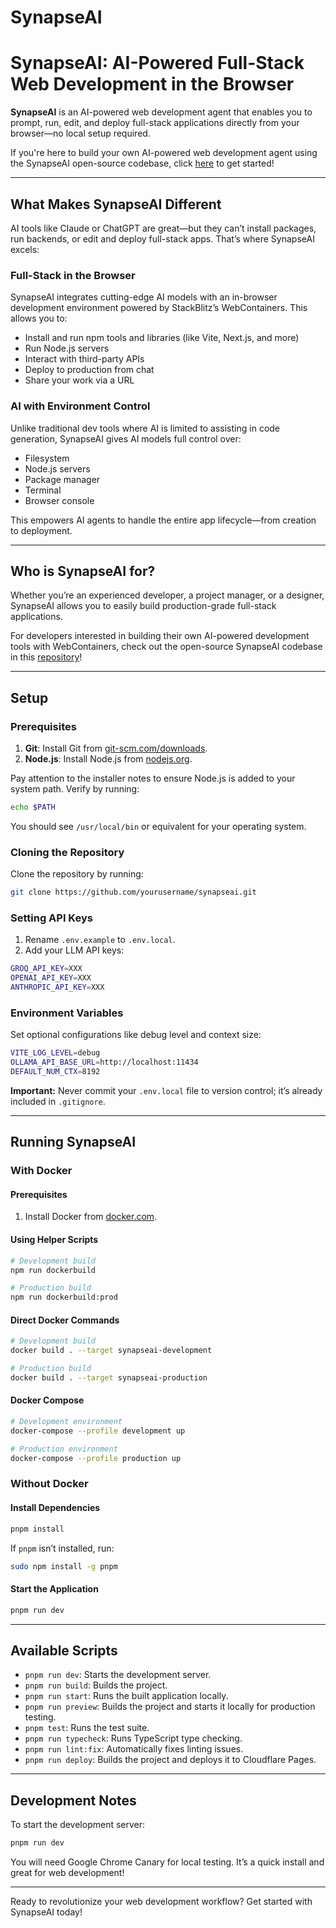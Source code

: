 # SynapseAI

# SynapseAI: AI-Powered Full-Stack Web Development in the Browser

**SynapseAI** is an AI-powered web development agent that enables you to prompt, run, edit, and deploy full-stack applications directly from your browser—no local setup required. 

If you're here to build your own AI-powered web development agent using the SynapseAI open-source codebase, click [here](#) to get started!

---

## **What Makes SynapseAI Different**

AI tools like Claude or ChatGPT are great—but they can’t install packages, run backends, or edit and deploy full-stack apps. That’s where SynapseAI excels:

### **Full-Stack in the Browser**
SynapseAI integrates cutting-edge AI models with an in-browser development environment powered by StackBlitz’s WebContainers. This allows you to:

- Install and run npm tools and libraries (like Vite, Next.js, and more)
- Run Node.js servers
- Interact with third-party APIs
- Deploy to production from chat
- Share your work via a URL

### **AI with Environment Control**
Unlike traditional dev tools where AI is limited to assisting in code generation, SynapseAI gives AI models full control over:

- Filesystem
- Node.js servers
- Package manager
- Terminal
- Browser console

This empowers AI agents to handle the entire app lifecycle—from creation to deployment.

---

## **Who is SynapseAI for?**

Whether you’re an experienced developer, a project manager, or a designer, SynapseAI allows you to easily build production-grade full-stack applications.

For developers interested in building their own AI-powered development tools with WebContainers, check out the open-source SynapseAI codebase in this [repository](#)!

---

## **Setup**

### **Prerequisites**

1. **Git**: Install Git from [git-scm.com/downloads](https://git-scm.com/downloads).
2. **Node.js**: Install Node.js from [nodejs.org](https://nodejs.org/en/download/).

Pay attention to the installer notes to ensure Node.js is added to your system path. Verify by running:

```bash
echo $PATH
```

You should see `/usr/local/bin` or equivalent for your operating system.

### **Cloning the Repository**

Clone the repository by running:

```bash
git clone https://github.com/yourusername/synapseai.git
```

### **Setting API Keys**

1. Rename `.env.example` to `.env.local`.
2. Add your LLM API keys:

```bash
GROQ_API_KEY=XXX
OPENAI_API_KEY=XXX
ANTHROPIC_API_KEY=XXX
```

### **Environment Variables**

Set optional configurations like debug level and context size:

```bash
VITE_LOG_LEVEL=debug
OLLAMA_API_BASE_URL=http://localhost:11434
DEFAULT_NUM_CTX=8192
```

**Important:** Never commit your `.env.local` file to version control; it’s already included in `.gitignore`.

---

## **Running SynapseAI**

### **With Docker**

#### **Prerequisites**

1. Install Docker from [docker.com](https://www.docker.com/).

#### **Using Helper Scripts**

```bash
# Development build
npm run dockerbuild

# Production build
npm run dockerbuild:prod
```

#### **Direct Docker Commands**

```bash
# Development build
docker build . --target synapseai-development

# Production build
docker build . --target synapseai-production
```

#### **Docker Compose**

```bash
# Development environment
docker-compose --profile development up

# Production environment
docker-compose --profile production up
```

### **Without Docker**

#### **Install Dependencies**

```bash
pnpm install
```

If `pnpm` isn’t installed, run:

```bash
sudo npm install -g pnpm
```

#### **Start the Application**

```bash
pnpm run dev
```

---

## **Available Scripts**

- `pnpm run dev`: Starts the development server.
- `pnpm run build`: Builds the project.
- `pnpm run start`: Runs the built application locally.
- `pnpm run preview`: Builds the project and starts it locally for production testing.
- `pnpm test`: Runs the test suite.
- `pnpm run typecheck`: Runs TypeScript type checking.
- `pnpm run lint:fix`: Automatically fixes linting issues.
- `pnpm run deploy`: Builds the project and deploys it to Cloudflare Pages.

---

## **Development Notes**

To start the development server:

```bash
pnpm run dev
```

You will need Google Chrome Canary for local testing. It’s a quick install and great for web development!

---

Ready to revolutionize your web development workflow? Get started with SynapseAI today!
